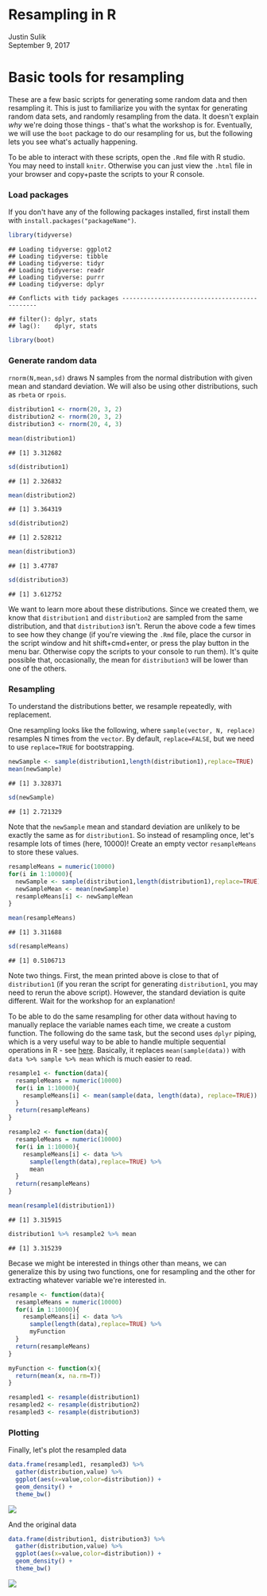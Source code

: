 # Resampling in R
Justin Sulik  
September 9, 2017  



# Basic tools for resampling

These are a few basic scripts for generating some random data and then resampling it. This is just to familiarize you with the syntax for generating random data sets, and randomly resampling from the data. It doesn't explain *why* we're doing those things - that's what the workshop is for. Eventually, we will use the `boot` package to do our resampling for us, but the following lets you see what's actually happening. 

To be able to interact with these scripts, open the `.Rmd` file with R studio. You may need to install `knitr`. Otherwise you can just view the `.html` file in your browser and copy+paste the scripts to your R console. 

### Load packages

If you don't have any of the following packages installed, first install them with `install.packages("packageName")`. 


```r
library(tidyverse)
```

```
## Loading tidyverse: ggplot2
## Loading tidyverse: tibble
## Loading tidyverse: tidyr
## Loading tidyverse: readr
## Loading tidyverse: purrr
## Loading tidyverse: dplyr
```

```
## Conflicts with tidy packages ----------------------------------------------
```

```
## filter(): dplyr, stats
## lag():    dplyr, stats
```

```r
library(boot)
```

### Generate random data

`rnorm(N,mean,sd)` draws N samples from the normal distribution with given mean and standard deviation. We will also be using other distributions, such as `rbeta` or `rpois`. 


```r
distribution1 <- rnorm(20, 3, 2)
distribution2 <- rnorm(20, 3, 2)
distribution3 <- rnorm(20, 4, 3)

mean(distribution1)
```

```
## [1] 3.312682
```

```r
sd(distribution1)
```

```
## [1] 2.326832
```

```r
mean(distribution2)
```

```
## [1] 3.364319
```

```r
sd(distribution2)
```

```
## [1] 2.528212
```

```r
mean(distribution3)
```

```
## [1] 3.47787
```

```r
sd(distribution3)
```

```
## [1] 3.612752
```

We want to learn more about these distributions. Since we created them, we know that `distribution1` and `distribution2` are sampled from the same distribution, and that `distribution3` isn't. Rerun the above code a few times to see how they change (if you're viewing the `.Rmd` file, place the cursor in the script window and hit shift+cmd+enter, or press the play button in the menu bar. Otherwise copy the scripts to your console to run them). It's quite possible that, occasionally, the mean for `distribution3` will be lower than one of the others. 

### Resampling 

To understand the distributions better, we resample repeatedly, with replacement. 

One resampling looks like the following, where `sample(vector, N, replace)` resamples N times from the `vector`. By default, `replace=FALSE`, but we need to use `replace=TRUE` for bootstrapping. 


```r
newSample <- sample(distribution1,length(distribution1),replace=TRUE)
mean(newSample)
```

```
## [1] 3.328371
```

```r
sd(newSample)
```

```
## [1] 2.721329
```

Note that the `newSample` mean and standard deviation are unlikely to be exactly the same as for `distribution1`. So instead of resampling once, let's resample lots of times (here, 10000)! Create an empty vector `resampleMeans` to store these values.


```r
resampleMeans = numeric(10000)
for(i in 1:10000){
  newSample <- sample(distribution1,length(distribution1),replace=TRUE)
  newSampleMean <- mean(newSample)
  resampleMeans[i] <- newSampleMean
}

mean(resampleMeans)
```

```
## [1] 3.311688
```

```r
sd(resampleMeans)
```

```
## [1] 0.5106713
```

Note two things. First, the mean printed above is close to that of `distribution1` (if you reran the script for generating `distribution1`, you may need to rerun the above script). However, the standard deviation is quite different. Wait for the workshop for an explanation!

To be able to do the same resampling for other data without having to manually replace the variable names each time, we create a custom function. The following do the same task, but the second uses `dplyr` piping, which is a very useful way to be able to handle multiple sequential operations in R - see [here](https://rpubs.com/justmarkham/dplyr-tutorial). Basically, it replaces `mean(sample(data))` with `data %>% sample %>% mean` which is much easier to read. 


```r
resample1 <- function(data){
  resampleMeans = numeric(10000)
  for(i in 1:10000){
    resampleMeans[i] <- mean(sample(data, length(data), replace=TRUE))
  }
  return(resampleMeans)
}

resample2 <- function(data){
  resampleMeans = numeric(10000)
  for(i in 1:10000){
    resampleMeans[i] <- data %>%
      sample(length(data),replace=TRUE) %>%
      mean
  }
  return(resampleMeans)
}

mean(resample1(distribution1))
```

```
## [1] 3.315915
```

```r
distribution1 %>% resample2 %>% mean
```

```
## [1] 3.315239
```

Becase we might be interested in things other than means, we can generalize this by using two functions, one for resampling and the other for extracting whatever variable we're interested in.


```r
resample <- function(data){
  resampleMeans = numeric(10000)
  for(i in 1:10000){
    resampleMeans[i] <- data %>%
      sample(length(data),replace=TRUE) %>%
      myFunction
  }
  return(resampleMeans)
}

myFunction <- function(x){
  return(mean(x, na.rm=T))
}

resampled1 <- resample(distribution1)
resampled2 <- resample(distribution2)
resampled3 <- resample(distribution3)
```

### Plotting

Finally, let's plot the resampled data


```r
data.frame(resampled1, resampled3) %>%
  gather(distribution,value) %>%
  ggplot(aes(x=value,color=distribution)) +
  geom_density() + 
  theme_bw()
```

![](unnamed-chunk-7-1.png)<!-- -->

And the original data


```r
data.frame(distribution1, distribution3) %>%
  gather(distribution,value) %>%
  ggplot(aes(x=value,color=distribution)) +
  geom_density() + 
  theme_bw()
```

![](unnamed-chunk-8-1.png)<!-- -->

